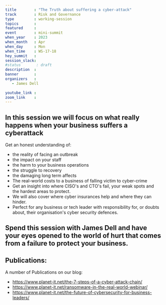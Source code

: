 ```yaml
---
title        : "The Truth about suffering a cyber-attack"
track        : Risk and Governance
type         : working-session
topics       :
featured     :
event        : mini-summit
when_year    : 2023
when_month   : Apr
when_day     : Mon
when_time    : WS-17-18
hey_summit   : 
session_slack:
#status       : draft
description  :
banner       : 
organizers   :
   - James Dell
  
youtube_link : 
zoom_link    : 
---
```


## In this session we will focus on what really happens when your business suffers a cyberattack  

Get an honest understanding of: 
- the reality of facing an outbreak
- the impact on your staff
- the harm to your business operations
- the struggle to recovery
- the damaging long term affects
- The real-world costs to a business of falling victim to cyber-crime
- Get an insight into where CISO's and CTO's fail, your weak spots and the hardest areas to protect. 
- We will also cover where cyber insurances help and where they can hinder.  
- Perfect for any business or tech leader with responsibility for, or doubts about, their organisation's cyber security defences. 

## Spend this session with James Dell and have your eyes opened to the world of hurt that comes from a failure to protect your business.

## Publications:
A number of Publications on our blog:
- https://www.planet-it.net/the-7-steps-of-a-cyber-attack-chain/ 
- https://www.planet-it.net/ransomware-in-the-real-world-webinar/ 
- https://www.planet-it.net/the-future-of-cybersecurity-for-business-leaders/
